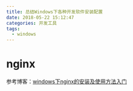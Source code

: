 ```yaml
---
title: 总结Windows下各种开发软件安装配置
date: 2018-05-22 15:12:47
categories: 开发工具
tags:
  - windows
---
```


# nginx  

参考博客：[windows下nginx的安装及使用方法入门](https://www.cnblogs.com/saysmy/p/6609796.html)
